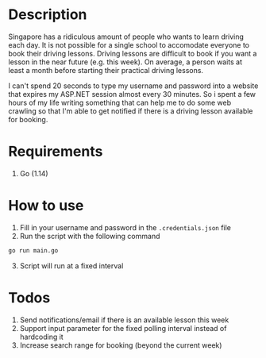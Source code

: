 # Description

Singapore has a ridiculous amount of people who wants to learn driving each day. It is not possible for a single school to accomodate everyone to book their driving lessons. Driving lessons are difficult to book if you want a lesson in the near future (e.g. this week). On average, a person waits at least a month before starting their practical driving lessons.

I can't spend 20 seconds to type my username and password into a website that expires my ASP.NET session almost every 30 minutes. So i spent a few hours of my life writing something that can help me to do some web crawling so that I'm able to get notified if there is a driving lesson available for booking.

# Requirements

1. Go (1.14)

# How to use

1. Fill in your username and password in the `.credentials.json` file
2. Run the script with the following command

```bash
go run main.go
```

3. Script will run at a fixed interval

# Todos

1. Send notifications/email if there is an available lesson this week
2. Support input parameter for the fixed polling interval instead of hardcoding it
3. Increase search range for booking (beyond the current week)